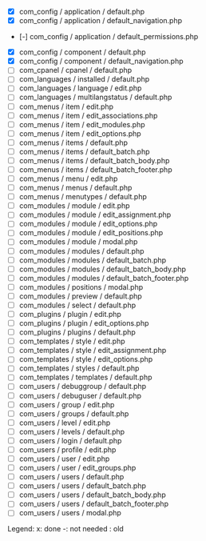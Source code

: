 - [x] com_config / application / default.php
- [x] com_config / application / default_navigation.php
- [-] com_config / application / default_permissions.php
- [x] com_config / component / default.php
- [x] com_config / component / default_navigation.php
- [ ] com_cpanel / cpanel / default.php
- [ ] com_languages / installed / default.php
- [ ] com_languages / language / edit.php
- [ ] com_languages / multilangstatus / default.php
- [ ] com_menus / item / edit.php
- [ ] com_menus / item / edit_associations.php
- [ ] com_menus / item / edit_modules.php
- [ ] com_menus / item / edit_options.php
- [ ] com_menus / items / default.php
- [ ] com_menus / items / default_batch.php
- [ ] com_menus / items / default_batch_body.php
- [ ] com_menus / items / default_batch_footer.php
- [ ] com_menus / menu / edit.php
- [ ] com_menus / menus / default.php
- [ ] com_menus / menutypes / default.php
- [ ] com_modules / module / edit.php
- [ ] com_modules / module / edit_assignment.php
- [ ] com_modules / module / edit_options.php
- [ ] com_modules / module / edit_positions.php
- [ ] com_modules / module / modal.php
- [ ] com_modules / modules / default.php
- [ ] com_modules / modules / default_batch.php
- [ ] com_modules / modules / default_batch_body.php
- [ ] com_modules / modules / default_batch_footer.php
- [ ] com_modules / positions / modal.php
- [ ] com_modules / preview / default.php
- [ ] com_modules / select / default.php
- [ ] com_plugins / plugin / edit.php
- [ ] com_plugins / plugin / edit_options.php
- [ ] com_plugins / plugins / default.php
- [ ] com_templates / style / edit.php
- [ ] com_templates / style / edit_assignment.php
- [ ] com_templates / style / edit_options.php
- [ ] com_templates / styles / default.php
- [ ] com_templates / templates / default.php
- [ ] com_users / debuggroup / default.php
- [ ] com_users / debuguser / default.php
- [ ] com_users / group / edit.php
- [ ] com_users / groups / default.php
- [ ] com_users / level / edit.php
- [ ] com_users / levels / default.php
- [ ] com_users / login / default.php
- [ ] com_users / profile / edit.php
- [ ] com_users / user / edit.php
- [ ] com_users / user / edit_groups.php
- [ ] com_users / users / default.php
- [ ] com_users / users / default_batch.php
- [ ] com_users / users / default_batch_body.php
- [ ] com_users / users / default_batch_footer.php
- [ ] com_users / users / modal.php

Legend:
x: done
-: not needed
 : old